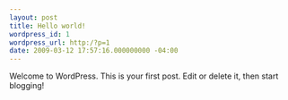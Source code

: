 ```yaml
---
layout: post
title: Hello world!
wordpress_id: 1
wordpress_url: http:/?p=1
date: 2009-03-12 17:57:16.000000000 -04:00
---
```

Welcome to WordPress. This is your first post. Edit or delete it, then start blogging!
